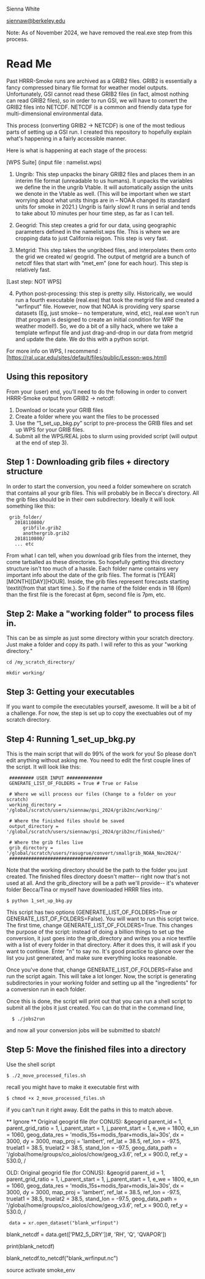 Sienna White

 siennaw@berkeley.edu  
 
 Note: As of November 2024, we have removed the real.exe step from this process. 

# Read Me 
Past HRRR-Smoke runs are archived as a GRIB2 files. GRIB2 is essentially a fancy compressed binary file format for weather model outputs. Unfortunately, GSI cannot read these GRIB2 files (in fact, almost nothing can read GRIB2 files), so in order to run GSI, we will have to convert the GRIB2 files into NETCDF. NETCDF is a common and friendly data type for multi-dimensional environmental data.

This process (converting GRIB2 → NETCDF) is one of the most tedious parts of setting up a GSI run. I created this repository to hopefully explain what's happening in a fairly accessible manner. 

Here is what is happening at each stage of the process:
 
 [WPS Suite] (input file : namelist.wps)
   1. Ungrib: This step unpacks the binary GRIB2 files and places them in an interim file format (unreadable to us humans). It unpacks the variables we define the in the ungrib Vtable. It will automatically assign the units we denote in the Vtable as well. (This will be important when we start worrying about what units things are in – NOAA changed its standard units for smoke in 2021.) Ungrib is fairly slow! It runs in serial and tends to take about 10 minutes per hour time step, as far as I can tell.
      
   2. Geogrid: This step creates a grid for our data, using geographic parameters defined in the namelist.wps file. This is where we are cropping data to just California reigon. This step is very fast.
  
   3. Metgrid: This step takes the ungribbed files, and interpolates them onto the grid we created w/ geogrid. The output of metgrid are a bunch of netcdf files that start with “met_em” (one for each hour). This step is relatively fast.

[Last step: NOT WPS]   

  4.  Python post-processing: this step is pretty silly. Historically, we would run a fourth executable (real.exe) that took the metgrid file and created a "wrfinput" file. However, now that NOAA is providing very sparse datasets (Eg, just smoke-- no temperature, wind, etc), real.exe won't run (that program is designed to create an initial condition for WRF the weather model!). So, we do a bit of a silly hack, where we take a template wrfinput file and just drag-and-drop in our data from metgrid and update the date. We do this with a python script. 

For more info on WPS, I recommend :  [https://ral.ucar.edu/sites/default/files/public/Lesson-wps.html] 

## Using this repository
From your (user) end, you’ll need to do the following in order to convert HRRR-Smoke output from GRIB2 → netcdf:

 1. Download or locate your GRIB files 
 2. Create a folder where you want the files to be processed
 3. Use the “1_set_up_bkg.py” script to pre-process the GRIB files and set up WPS for your GRIB files.
 4. Submit all the WPS/REAL jobs to slurm using provided script (will output at the end of step 3).
 
## Step 1 : Downloading grib files + directory structure 

In order to start the conversion, you need a folder somewhere on scratch that contains all your grib files. This will probably be in Becca's directory. All the grib files should be in their own subdirectory. Ideally it will look something like this:

```
 grib_folder/
   2018110800/
      gribfile.grib2
      anothergrib.grib2
   2018110800/ 
   ... etc 
```

From what I can tell, when you download grib files from the internet, they come tarballed as these directories. So hopefully getting this directory structure isn't too much of a hassle. Each folder name contains very important info about the date of the grib files. The format is [YEAR][MONTH][DAY][HOUR]. Inside, the grib files represent forecasts starting \textit{from that start time.}. So if the name of the folder ends in 18 (6pm) than the first file is the forecast at 6pm, second file is 7pm, etc. 

## Step 2: Make a "working folder" to process files in. 
This can be as simple as just some directory within your scratch directory. Just make a folder and copy its path. I will refer to this as your "working directory." 

    cd /my_scratch_directory/ 

    mkdir working/ 


## Step 3: Getting your executables
If you want to compile the executables yourself, awesome. It will be a bit of a challenge. For now, the step is set up to copy the exectuables out of my scratch directory. 

## Step 4: Running 1_set_up_bkg.py
This is the main script that will do 99% of the work for you! So please don't edit anything without asking me. You need to edit the first couple lines of the script. It will look like this:

 ```
  ######### USER INPUT #############
  GENERATE_LIST_OF_FOLDERS = True # True or False
  
  # Where we will process our files (Change to a folder on your scratch)
  working_directory = '/global/scratch/users/siennaw/gsi_2024/grib2nc/working/'
  
  # Where the finished files should be saved
  output_directory = '/global/scratch/users/siennaw/gsi_2024/grib2nc/finished/'
  
  # Where the grib files live 
  grib_directory = '/global/scratch/users/rasugrue/convert/smallgrib_NOAA_Nov2024/'
  ####################################
```
 Note that the working directory should be the path to the folder you just created. The finished files directory doesn't matter-- right now that's not used at all. And the grib_directory will be a path we'll provide-- it's whatever folder Becca/Tina or myself have downloaded HRRR files into. 

    $ python 1_set_up_bkg.py

This script has two options (GENERATE_LIST_OF_FOLDERS=True or GENERATE_LIST_OF_FOLDERS=False). You will want to run this script twice. The first time, change GENERATE_LIST_OF_FOLDERS=True. This changes the purpose of the script: instead of doing a billion things to set up the conversion, it just goes into the grib_directory and writes you a nice textfile with a list of every folder in that directory. After it does this, it will ask if you want to continue. Enter "n" to say no. It's good practice to glance over the list you just generated, and make sure everything looks reasonable. 

Once you've done that, change GENERATE_LIST_OF_FOLDERS=False and run the script again. This will take a lot longer. Now, the script is generating subdirectories in your working folder and setting up all the "ingredients" for a conversion run in each folder. 

Once this is done, the script will print out that you can run a shell script to submit all the jobs it just created. You can do that in the command line,
```
  $ ./jobs2run 
```
 and now all your conversion jobs will be submitted to sbatch! 


## Step 5: Move the finished files into a directory
Use the shell script 

    $ ./2_move_processed_files.sh 
recall you might have to make it executable first with
   
    $ chmod +x 2_move_processed_files.sh 
if you can't run it right away. Edit the paths in this to match above.


** Ignore ** 
Original geogrid file (for CONUS):
    &geogrid
    parent_id         = 1,
    parent_grid_ratio = 1,
    i_parent_start    = 1,
    j_parent_start    = 1,
    e_we          = 1800,
    e_sn          = 1060,
    geog_data_res = 'modis_15s+modis_fpar+modis_lai+30s',
    dx = 3000,
    dy = 3000,
    map_proj =  'lambert',
    ref_lat   = 38.5,
    ref_lon   = -97.5,
    truelat1  = 38.5,
    truelat2  = 38.5,
    stand_lon = -97.5,
    geog_data_path = '/global/home/groups/co_aiolos/chow/geog_v3.6',
    ref_x = 900.0,
    ref_y = 530.0,
    /


OLD:
    Original geogrid file (for CONUS):
    &geogrid
    parent_id         = 1,
    parent_grid_ratio = 1,
    i_parent_start    = 1,
    j_parent_start    = 1,
    e_we          = 1800,
    e_sn          = 1060,
    geog_data_res = 'modis_15s+modis_fpar+modis_lai+30s',
    dx = 3000,
    dy = 3000,
    map_proj =  'lambert',
    ref_lat   = 38.5,
    ref_lon   = -97.5,
    truelat1  = 38.5,
    truelat2  = 38.5,
    stand_lon = -97.5,
    geog_data_path = '/global/home/groups/co_aiolos/chow/geog_v3.6',
    ref_x = 900.0,
    ref_y = 530.0,
    /


     data = xr.open_dataset("blank_wrfinput")
 
 blank_netcdf =  data.get(['PM2_5_DRY'])#, 'RH', 'Q', 'QVAPOR']) 
 
 print(blank_netcdf)
 
 blank_netcdf.to_netcdf("blank_wrfinput.nc")
 
 source activate smoke_env



